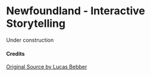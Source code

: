 # Newfoundland - Interactive Storytelling

Under construction

#### Credits
[Original Source by Lucas Bebber](http://tympanus.net/codrops/?p=25667)
